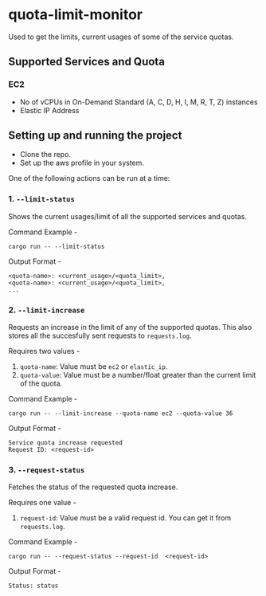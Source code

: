 # quota-limit-monitor
Used to get the limits, current usages of some of the service quotas.

## Supported Services and Quota
### EC2
- No of vCPUs in On-Demand Standard (A, C, D, H, I, M, R, T, Z) instances
- Elastic IP Address
## Setting up and running the project

- Clone the repo.
- Set up the aws profile in your system.

One of the following actions can be run at a time:
### 1. `--limit-status`
Shows the current usages/limit of all the supported services and quotas.

Command Example -
```shell
cargo run -- --limit-status
```

Output Format -
```
<quota-name>: <current_usage>/<quota_limit>,
<quota-name>: <current_usage>/<quota_limit>,
...
```

### 2. `--limit-increase`
Requests an increase in the limit of any of the supported quotas. This also stores all the succesfully sent requests to `requests.log`.

Requires two values - 

1. `quota-name`: Value must be `ec2` or `elastic_ip`.
2. `quota-value`: Value must be a number/float greater than the current limit of the quota.

Command Example -
```shell
cargo run -- --limit-increase --quota-name ec2 --quota-value 36
```

Output Format -
```
Service quota increase requested
Request ID: <request-id>
```

### 3. `--request-status`
Fetches the status of the requested quota increase.

Requires one value - 

1. `request-id`: Value must be a valid request id. You can get it from `requests.log`.

Command Example -
```shell
cargo run -- --request-status --request-id  <request-id>
```

Output Format -
```
Status: status
```